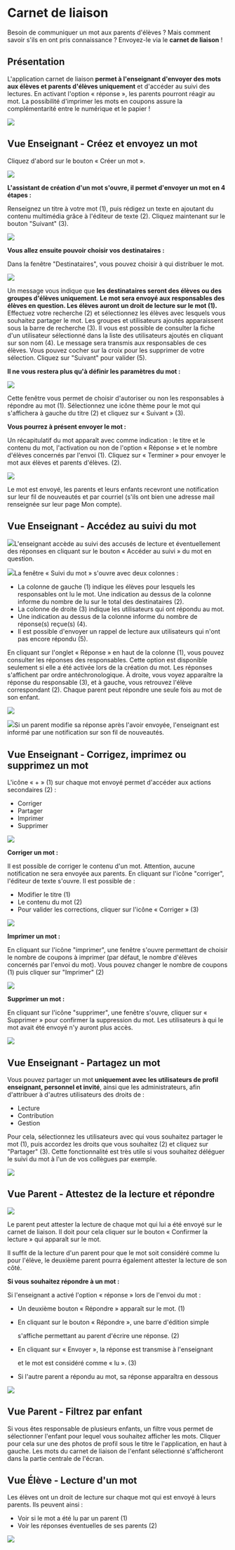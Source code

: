 # Carnet de liaison

Besoin de communiquer un mot aux parents d'élèves ? Mais comment savoir s'ils en ont pris connaissance ? Envoyez-le via le **carnet de liaison** !

## Présentation

L'application carnet de liaison **permet à l'enseignant d'envoyer des mots aux élèves et parents d'élèves uniquement** et d'accéder au suivi des lectures. En activant l'option « réponse », les parents pourront réagir au mot. La possibilité d'imprimer les mots en coupons assure la complémentarité entre le numérique et le papier !

![](<.gitbook/assets/schoolbook-image1.png>)

## Vue Enseignant - Créez et envoyez un mot

Cliquez d'abord sur le bouton « Créer un mot ».

![](<.gitbook/assets/schoolbook-image2.jpg>)

**L'assistant de création d'un mot s'ouvre, il permet d'envoyer un mot en 4 étapes :**

Renseignez un titre à votre mot (1), puis rédigez un texte en ajoutant du contenu multimédia grâce à l'éditeur de texte (2). Cliquez maintenant sur le bouton "Suivant" (3).

![](<.gitbook/assets/schoolbook-image3.jpg>)

**Vous allez ensuite pouvoir choisir vos destinataires :**

Dans la fenêtre "Destinataires", vous pouvez choisir à qui distribuer le mot.

![](<.gitbook/assets/schoolbook-image4.png>)

Un message vous indique que **les destinataires seront des élèves ou des groupes d'élèves uniquement**. **Le mot sera envoyé aux responsables des élèves en question. Les élèves auront un droit de lecture sur le mot (1).** Effectuez votre recherche (2) et sélectionnez les élèves avec lesquels vous souhaitez partager le mot. Les groupes et utilisateurs ajoutés apparaissent sous la barre de recherche (3). Il vous est possible de consulter la fiche d'un utilisateur sélectionné dans la liste des utilisateurs ajoutés en cliquant sur son nom (4). Le message sera transmis aux responsables de ces élèves. Vous pouvez cocher sur la croix pour les supprimer de votre sélection. Cliquez sur "Suivant" pour valider (5).

**Il ne vous restera plus qu'à définir les paramètres du mot :**

![](<.gitbook/assets/schoolbook-image5.png>)

Cette fenêtre vous permet de choisir d'autoriser ou non les responsables à répondre au mot (1). Sélectionnez une icône thème pour le mot qui s'affichera à gauche du titre (2) et cliquez sur « Suivant » (3).

**Vous pourrez à présent envoyer le mot :**

Un récapitulatif du mot apparaît avec comme indication : le titre et le contenu du mot, l'activation ou non de l'option « Réponse » et le nombre d'élèves concernés par l'envoi (1). Cliquez sur « Terminer » pour envoyer le mot aux élèves et parents d'élèves. (2).

![](<.gitbook/assets/schoolbook-image6.png>)

Le mot est envoyé, les parents et leurs enfants recevront une notification sur leur fil de nouveautés et par courriel (s'ils ont bien une adresse mail renseignée sur leur page Mon compte).

## Vue Enseignant - Accédez au suivi du mot

![](<.gitbook/assets/schoolbook-image7.png>)L'enseignant accède au suivi des accusés de lecture et éventuellement des réponses en cliquant sur le bouton « Accéder au suivi » du mot en question.

![](<.gitbook/assets/schoolbook-image8.png>)La fenêtre « Suivi du mot » s'ouvre avec deux colonnes :

*   La colonne de gauche (1) indique les élèves pour lesquels les responsables ont lu le mot. Une indication au dessus de la colonne informe du nombre de lu sur le total des destinataires (2).
*   La colonne de droite (3) indique les utilisateurs qui ont répondu au mot.
*   Une indication au dessus de la colonne informe du nombre de réponse(s) reçue(s) (4).
*   Il est possible d'envoyer un rappel de lecture aux utilisateurs qui n'ont pas encore répondu (5).

En cliquant sur l'onglet « Réponse » en haut de la colonne (1), vous pouvez consulter les réponses des responsables. Cette option est disponible seulement si elle a été activée lors de la création du mot. Les réponses s'affichent par ordre antéchronologique. À droite, vous voyez apparaître la réponse du responsable (3), et à gauche, vous retrouvez l'élève correspondant (2). Chaque parent peut répondre une seule fois au mot de son enfant.

![](<.gitbook/assets/schoolbook-image9.png>)

![](<.gitbook/assets/schoolbook-image10.png>)Si un parent modifie sa réponse après l'avoir envoyée, l'enseignant est informé par une notification sur son fil de nouveautés.

## Vue Enseignant - Corrigez, imprimez ou supprimez un mot

L'icône « + » (1) sur chaque mot envoyé permet d'accéder aux actions secondaires (2) :

* Corriger
* Partager
* Imprimer
* Supprimer

![](<.gitbook/assets/schoolbook-image11.png>)

**Corriger un mot :**

Il est possible de corriger le contenu d'un mot. Attention, aucune notification ne sera envoyée aux parents. En cliquant sur l'icône "corriger", l'éditeur de texte s'ouvre. Il est possible de :

* Modifier le titre (1)
* Le contenu du mot (2)
* Pour valider les corrections, cliquer sur l'icône « Corriger » (3)

![](<.gitbook/assets/schoolbook-image12.png>)

**Imprimer un mot :**

En cliquant sur l'icône "imprimer", une fenêtre s'ouvre permettant de choisir le nombre de coupons à imprimer (par défaut, le nombre d'élèves concernés par l'envoi du mot). Vous pouvez changer le nombre de coupons (1) puis cliquer sur "Imprimer" (2)

![](<.gitbook/assets/schoolbook-image13.png>)

**Supprimer un mot :**

En cliquant sur l'icône "supprimer", une fenêtre s'ouvre, cliquer sur « Supprimer » pour confirmer la suppression du mot. Les utilisateurs à qui le mot avait été envoyé n'y auront plus accès.

![](<.gitbook/assets/schoolbook-image14.png>)

## Vue Enseignant - Partagez un mot

Vous pouvez partager un mot **uniquement avec les utilisateurs de profil enseignant, personnel et invité**, ainsi que les administrateurs, afin d'attribuer à d'autres utilisateurs des droits de :

* Lecture
* Contribution
* Gestion

Pour cela, sélectionnez les utilisateurs avec qui vous souhaitez partager le mot (1), puis accordez les droits que vous souhaitez (2) et cliquez sur "Partager" (3). Cette fonctionnalité est très utile si vous souhaitez déléguer le suivi du mot à l'un de vos collègues par exemple.

![](<.gitbook/assets/schoolbook-image15.png>)

## Vue Parent - Attestez de la lecture et répondre

![](<.gitbook/assets/schoolbook-image16.png>)

Le parent peut attester la lecture de chaque mot qui lui a été envoyé sur le carnet de liaison. Il doit pour cela cliquer sur le bouton « Confirmer la lecture » qui apparaît sur le mot.

Il suffit de la lecture d'un parent pour que le mot soit considéré comme lu pour l'élève, le deuxième parent pourra également attester la lecture de son côté.

**Si vous souhaitez répondre à un mot :**

Si l'enseignant a activé l'option « réponse » lors de l'envoi du mot :

* Un deuxième bouton « Répondre » apparaît sur le mot. (1)
*   En cliquant sur le bouton « Répondre », une barre d'édition simple

    s'affiche permettant au parent d'écrire une réponse. (2)
*   En cliquant sur « Envoyer », la réponse est transmise à l'enseignant

    et le mot est considéré comme « lu ». (3)
* Si l'autre parent a répondu au mot, sa réponse apparaîtra en dessous

![](<.gitbook/assets/schoolbook-image17.png>)

## Vue Parent - Filtrez par enfant

Si vous êtes responsable de plusieurs enfants, un filtre vous permet de sélectionner l'enfant pour lequel vous souhaitez afficher les mots. Cliquer pour cela sur une des photos de profil sous le titre le l'application, en haut à gauche. Les mots du carnet de liaison de l'enfant sélectionné s'afficheront dans la partie centrale de l'écran.

## Vue Élève - Lecture d'un mot

Les élèves ont un droit de lecture sur chaque mot qui est envoyé à leurs parents. Ils peuvent ainsi :

* Voir si le mot a été lu par un parent (1)
* Voir les réponses éventuelles de ses parents (2)

![](<.gitbook/assets/schoolbook-image18.png>)
